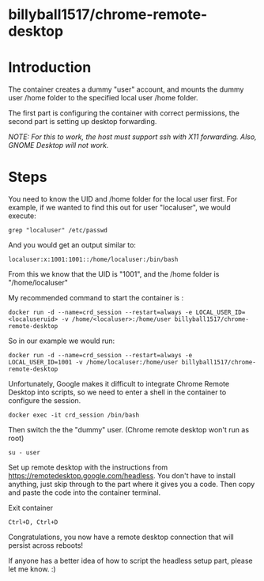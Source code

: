 # billyball1517/chrome-remote-desktop

# Introduction
 
The container creates a dummy "user" account, and mounts the dummy user /home folder to the specified local user /home folder.

The first part is configuring the container with correct permissions, the second part is setting up desktop forwarding.

*NOTE: For this to work, the host must support ssh with X11 forwarding. Also, GNOME Desktop will not work.*

# Steps

You need to know the UID and /home folder for the local user first. For example, if we wanted to find this out for user "localuser", we would execute:

`grep "localuser" /etc/passwd`

And you would get an output similar to:

`localuser:x:1001:1001::/home/localuser:/bin/bash`

From this we know that the UID is "1001", and the /home folder is "/home/localuser"

My recommended command to start the container is :

`docker run -d --name=crd_session --restart=always -e LOCAL_USER_ID=<localuseruid> -v /home/<localuser>:/home/user billyball1517/chrome-remote-desktop`
 
So in our example we would run:

`docker run -d --name=crd_session --restart=always -e LOCAL_USER_ID=1001 -v /home/localuser:/home/user billyball1517/chrome-remote-desktop`



Unfortunately, Google makes it difficult to integrate Chrome Remote Desktop into scripts, so we need to enter a shell in the container to configure the session.

`docker exec -it crd_session /bin/bash`

Then switch the the "dummy" user. (Chrome remote desktop won't run as root)

`su - user`

Set up remote desktop with the instructions from https://remotedesktop.google.com/headless. You don't have to install anything, just skip through to the part where it gives you a code. Then copy and paste the code into the container terminal.

Exit container

`Ctrl+D, Ctrl+D`

Congratulations, you now have a remote desktop connection that will persist across reboots!

If anyone has a better idea of how to script the headless setup part, please let me know. :)
